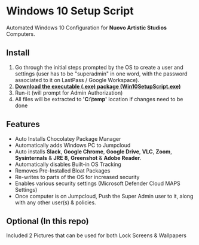 # Windows 10 Setup Script

Automated Windows 10 Configuration for **Nuovo Artistic Studios** Computers.

## Install

1. Go through the initial steps prompted by the OS to create a user and settings (user has to be "superadmin" in one word, with the password associated to it on LastPass / Google Workspace).
2. [**Download the executable (.exe) package (Win10SetupScript.exe)**](https://it.nuovo.technology/Win10SetupScript.exe)
3. Run-it (will prompt for Admin Authorization)
4. All files will be extracted to **'C:\temp'** location if changes need to be done

## Features

- Auto Installs Chocolatey Package Manager
- Automatically adds Windows PC to Jumpcloud
- Auto installs **Slack**, **Google Chrome**, **Google Drive**, **VLC**, **Zoom**, **Sysinternals** & **JRE 8**, **Greenshot** & **Adobe Reader**.
- Automatically disables Built-in OS Tracking
- Removes Pre-Installed Bloat Packages
- Re-writes to parts of the OS for increased security
- Enables various security settings (Microsoft Defender Cloud MAPS Settings)
- Once computer is on Jumpcloud, Push the Super Admin user to it, along with any other user(s) & policies.

## Optional (In this repo)

Included 2 Pictures that can be used for both Lock Screens & Wallpapers
